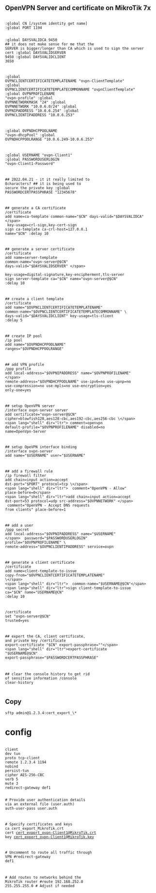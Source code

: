 <h2>OpenVPN Server and certificate on MikroTik 7x&nbsp;</h2>
<pre><code class="language-plaintext">
<span lang="shell" dir="ltr">:global CN [/system identity get name]</span>
<span lang="shell" dir="ltr">:global PORT 1194</span>

<span lang="shell" dir="ltr">:global DAYSVALIDCA 9450</span>
<span lang="shell" dir="ltr">## it does not make sense for me that the SERVER is bigger/longer than CA which is used to sign the server cert</span>
<span lang="shell" dir="ltr">:global DAYSVALIDSERVER 9450</span>
<span lang="shell" dir="ltr">:global DAYSVALIDCLIENT 3650</span>

<span lang="shell" dir="ltr">:global OVPNCLIENTCERTIFICATETEMPLATENAME "ovpn-ClientTemplate"</span>
<span lang="shell" dir="ltr">:global OVPNCLIENTCERTIFICATETEMPLATECOMMONNAME "ovpnClientTemplate"</span>
<span lang="shell" dir="ltr">:global OVPNPROFILENAME "ovpn-profile"</span>
<span lang="shell" dir="ltr">:global OVPNNETWORKMASK "24"</span>
<span lang="shell" dir="ltr">:global OVPNNETWORK "10.0.6.0/24"</span>
<span lang="shell" dir="ltr">:global OVPNIPADDRESS "10.0.6.254"</span>
<span lang="shell" dir="ltr">:global OVPNCLIENTIPADDRESS "10.0.6.253"</span>

<span lang="shell" dir="ltr">:global OVPNDHCPPOOLNAME "ovpn-dhcpPool"</span>
<span lang="shell" dir="ltr">:global OVPNDHCPPOOLRANGE "10.0.6.249-10.0.6.253"</span>

<span lang="shell" dir="ltr">:global USERNAME "ovpn-Client1"</span>
<span lang="shell" dir="ltr">:global PASSWORDUSERLOGIN "ovpn-Client1-Password"</span>

<span lang="shell" dir="ltr">## 2022.04.21 - it it really limited to 8characters?</span>
<span lang="shell" dir="ltr">## it is being used to secure the private key</span>
<span lang="shell" dir="ltr">:global PASSWORDCERTPASSPHRASE "12345678"</span>


<span lang="shell" dir="ltr">## generate a CA certificate</span>
<span lang="shell" dir="ltr">/certificate</span>
<span lang="shell" dir="ltr">add name=ca-template common-name="$CN" days-valid="$DAYSVALIDCA" \</span>
<span lang="shell" dir="ltr">  key-usage=crl-sign,key-cert-sign</span>
<span lang="shell" dir="ltr">sign ca-template ca-crl-host=127.0.0.1 name="$CN"</span>
<span lang="shell" dir="ltr">:delay 10</span>

<span lang="shell" dir="ltr">## generate a server certificate</span>
<span lang="shell" dir="ltr">/certificate</span>
<span lang="shell" dir="ltr">add name=server-template common-name="ovpn-server@$CN" days-valid="$DAYSVALIDSERVER" \</span>
<span lang="shell" dir="ltr">  key-usage=digital-signature,key-encipherment,tls-server</span>
<span lang="shell" dir="ltr">sign server-template ca="$CN" name="ovpn-server@$CN"</span>
<span lang="shell" dir="ltr">:delay 10</span>

<span lang="shell" dir="ltr">## create a client template</span>
<span lang="shell" dir="ltr">/certificate</span>
<span lang="shell" dir="ltr">add name="$OVPNCLIENTCERTIFICATETEMPLATENAME" common-name="$OVPNCLIENTCERTIFICATETEMPLATECOMMONNAME" \ days-valid="$DAYSVALIDCLIENT" key-usage=tls-client</span>
<span lang="shell" dir="ltr">:delay 5</span>

<span lang="shell" dir="ltr">## create IP pool</span>
<span lang="shell" dir="ltr">/ip pool</span>
<span lang="shell" dir="ltr">add name="$OVPNDHCPPOOLNAME" ranges="$OVPNDHCPPOOLRANGE"</span>

<span lang="shell" dir="ltr">## add VPN profile</span>
<span lang="shell" dir="ltr">/ppp profile</span>
<span lang="shell" dir="ltr">add local-address="$OVPNIPADDRESS" name="$OVPNPROFILENAME" \</span>
<span lang="shell" dir="ltr">  remote-address="$OVPNDHCPPOOLNAME" use-ipv6=no use-upnp=no use-compression=no use-mpls=no use-encryption=yes only-one=yes</span>

<span lang="shell" dir="ltr">## setup OpenVPN server</span>
<span lang="shell" dir="ltr">/interface ovpn-server server</span>
<span lang="shell" dir="ltr">add certificate="ovpn-server@$CN" cipher=blowfish128,aes128-cbc,aes192-cbc,aes256-cbc \</span>
<span lang="shell" dir="ltr"> comment=openvpn default-profile="$OVPNPROFILENAME" disabled=no  name=OpenVpn-Server</span>


<span lang="shell" dir="ltr">## setup OpeVPN interface binding</span>
<span lang="shell" dir="ltr">/interface ovpn-server</span>
<span lang="shell" dir="ltr">add name="$USERNAME" user="$USERNAME"</span>

<span lang="shell" dir="ltr">## add a firewall rule</span>
<span lang="shell" dir="ltr">/ip firewall filter</span>
<span lang="shell" dir="ltr">add chain=input action=accept dst-port="$PORT" protocol=tcp \</span>
<span lang="shell" dir="ltr">  comment="OpenVPN - Allow" place-before=0</span>
<span lang="shell" dir="ltr">add chain=input action=accept dst-port=53 protocol=udp src-address="$OVPNNETWORK"  \</span>
<span lang="shell" dir="ltr">  comment="OpenVPN - Accept DNS requests from clients" place-before=1</span>


<span lang="shell" dir="ltr">## add a user</span>
<span lang="shell" dir="ltr">/ppp secret</span>
<span lang="shell" dir="ltr">add local-address="$OVPNIPADDRESS" name="$USERNAME" \</span>
<span lang="shell" dir="ltr">  password="$PASSWORDUSERLOGIN" profile="$OVPNPROFILENAME" \ remote-address="$OVPNCLIENTIPADDRESS" service=ovpn</span>

<span lang="shell" dir="ltr">## generate a client certificate</span>
<span lang="shell" dir="ltr">/certificate</span>
<span lang="shell" dir="ltr">add name=client-template-to-issue copy-from="$OVPNCLIENTCERTIFICATETEMPLATENAME" \</span>
<span lang="shell" dir="ltr">  common-name="$USERNAME@$CN"</span>
<span lang="shell" dir="ltr">sign client-template-to-issue ca="$CN" name="$USERNAME@$CN"</span>
<span lang="shell" dir="ltr">:delay 10</span>

<span lang="shell" dir="ltr">/certificate</span>
<span lang="shell" dir="ltr">set "ovpn-server@$CN" trusted=yes</span>

<span lang="shell" dir="ltr">## export the CA, client certificate, and private key</span>
<span lang="shell" dir="ltr">/certificate</span>
<span lang="shell" dir="ltr">export-certificate "$CN" export-passphrase=""</span>
<span lang="shell" dir="ltr">export-certificate "$USERNAME@$CN" export-passphrase="$PASSWORDCERTPASSPHRASE"</span>

<span lang="shell" dir="ltr">## clear the console history to get rid of sensitive information</span>
<span lang="shell" dir="ltr">/console clear-history</span>
</code></pre>
<h2>Copy</h2>
<pre><code class="language-plaintext"><span lang="shell" dir="ltr">sftp admin@1.2.3.4:cert_export_\*</span></code></pre>
<h1>config</h1>
<pre><code class="language-plaintext">
<span lang="shell" dir="ltr">client</span>
<span lang="shell" dir="ltr">dev tun</span>
<span lang="shell" dir="ltr">proto tcp-client</span>
<span lang="shell" dir="ltr">remote 1.2.3.4 1194</span>
<span lang="shell" dir="ltr">nobind</span>
<span lang="shell" dir="ltr">persist-tun</span>
<span lang="shell" dir="ltr">cipher AES-256-CBC</span>
<span lang="shell" dir="ltr">verb 5</span>
<span lang="shell" dir="ltr">mute 3</span>
<span lang="shell" dir="ltr">redirect-gateway def1</span>


<span lang="shell" dir="ltr"># Provide user authentication details via an external file (user.auth)</span>
<span lang="shell" dir="ltr">auth-user-pass user.auth</span>

<span lang="shell" dir="ltr"># Specify certificates and keys</span>
<span lang="shell" dir="ltr">ca cert_export_MikroTik.crt</span>
<span lang="shell" dir="ltr">cert cert_export_ovpn-Client1@MikroTik.crt</span>
<span lang="shell" dir="ltr">key cert_export_ovpn-Client1@MikroTik.key</span>

<span lang="shell" dir="ltr"># Uncomment to route all traffic through VPN</span>
<span lang="shell" dir="ltr">#redirect-gateway def1</span>

<span lang="shell" dir="ltr"># Add routes to networks behind the MikroTik router</span>
<span lang="shell" dir="ltr">#route 192.168.252.0 255.255.255.0  # Adjust if needed</span></code></pre>
